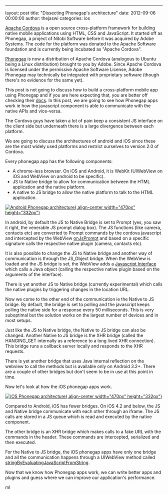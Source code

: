 ---
layout: post
title:	"Dissecting Phonegap\'s architecture"
date:   2012-09-06 00:00:00
author:   thejaswi
categories:   ios

[Apache Cordova](http://incubator.apache.org/cordova/) is a open source
cross-platform framework for building native mobile applications using
HTML, CSS and JavaScript. It started off as Phonegap, a project of
Nitobi Software before it was acquired by Adobe Systems. The code for
the platform was donated to the Apache Software foundation and is
currently being incubated as \"Apache Cordova\".

[Phonegap](http://phonegap.com/) is now a distribution of Apache Cordova
(analogous to Ubuntu being a Linux distribution) brought to you by
Adobe. Since Apache Cordova is licensed under the permissive Apache
Software License, Adobe Phonegap may technically be integrated with
proprietary software (though there\'s no evidence for the same yet).

This post is not going to discuss how to build a cross-platform mobile
app using Phonegap and if you are here expecting that, you are better
off checking their
[docs](http://docs.phonegap.com/en/2.0.0/guide_getting-started_index.md.html).
In this post, we are going to see how Phonegap apps work ie how the
javascript component is able to communicate with the native APIs and
vice-versa.

The Cordova guys have taken a lot of pain keep a consistent JS interface
on the client side but underneath there is a large divergence between
each platform.

We are going to discuss the architectures of android and iOS since these
are the most widely used platforms and restrict ourselves to version 2.0
of Cordova.

Every phonegap app has the following components:

-   A chrome-less browser. On iOS and Android, it is WebKit (UIWebView
    on iOS and WebView on android to be specific).
-   JS to Native bridge to allow for communication between the HTML
    application and the native platform.
-   A native to JS bridge to allow the native platform to talk to the
    HTML application.

[![Android Phonegap architecture](http://agiliq.com/dumps/images/20120906/android_phonegap.png){.align-center
width="470px"
height="332px"}](http://agiliq.com/dumps/images/20120906/android_phonegap.png)

In android, by default the JS to Native Bridge is set to Prompt (yes,
you saw it right, the venerable JS prompt dialog box). The JS functions
(like camera, contacts etc) are converted to Prompt commands by the
cordova javascript and intercepted by the WebView
[onJsPrompt](http://developer.android.com/reference/android/webkit/WebChromeClient.html#onJsPrompt(android.webkit.WebView,%20java.lang.String,%20java.lang.String,%20java.lang.String,%20android.webkit.JsPromptResult))
and based on a specific signature calls the respective native plugin
(camera, contacts etc).

It is also possible to change the JS to Native bridge and another way of
communication is through the JS\_Object bridge. When the WebView is
loaded and the JS bridge is set, the WebView adds a [Javascript
Interface](http://developer.android.com/reference/android/webkit/WebView.html#addJavascriptInterface(java.lang.Object,%20java.lang.String))
which calls a Java object (calling the respective native plugin based on
the arguments of the interface).

There is yet another JS to Native bridge (currently experimental) which
calls the native plugins by triggering changes in the location URL.

Now we come to the other end of the communication ie the Native to JS
bridge. By default, the bridge is set to polling and the javascript
keeps polling the native side for a response every 50 milliseconds. This
is very suboptimal but the solution works on the largest number of
devices and in most setups.

Just like the JS to Native bridge, the Native to JS bridge can also be
changed. Another Native to JS bridge is the XHR bridge (called the
HANGING\_GET internally as a reference to a long lived XHR connection).
This bridge runs a callback server locally and responds to the XHR
requests.

There is yet another bridge that uses Java internal reflection on the
webview to call the methods but is available only on Android 3.2+. There
are a couple of other bridges but don\'t seem to be in use at this point
in time.

Now let\'s look at how the iOS phonegap apps work.

[![iOS Phonegap architecture](http://agiliq.com/dumps/images/20120906/ios_phonegap.png){.align-center
width="470px"
height="332px"}](http://agiliq.com/dumps/images/20120906/ios_phonegap.png)

Compared to Android, iOS has fewer bridges. On iOS 4.2 and below, the JS
and Native bridge communicate with each other through an iframe. The JS
calls are stored in a JS queue which is read and executed by the native
component.

The other bridge is an XHR bridge which makes calls to a fake URL with
the commands in the header. These commands are intercepted, serialized
and then executed.

For the Native to JS bridge, the iOS phonegap apps have only one bridge
and all the communication happens through a UIWebView method called
[stringByEvaluatingJavaScriptFromString](https://developer.apple.com/library/ios/#documentation/UIKit/Reference/UIWebView_Class/Reference/Reference.html).

Now that we know how Phonegap apps work, we can write better apps and
plugins and guess where we can improve our application\'s performance.

ml
